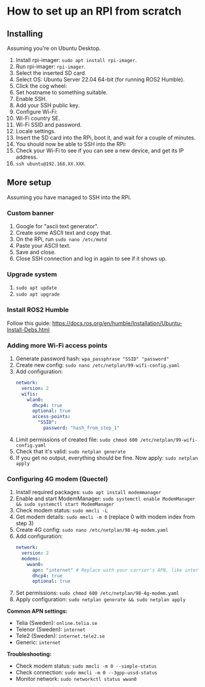 # How to set up an RPI from scratch

## Installing

Assuming you're on Ubuntu Desktop.

1. Install rpi-imager: `sudo apt install rpi-imager`.
1. Run rpi-imager: `rpi-imager`.
1. Select the inserted SD card.
1. Select OS: Ubuntu Server 22.04 64-bit (for running ROS2 Humble).
1. Click the cog wheel:
1. Set hostname to something suitable.
1. Enable SSH.
1. Add your SSH public key.
1. Configure Wi-Fi:
1. Wi-Fi country SE.
1. Wi-Fi SSID and password.
1. Locale settings.
1. Insert the SD card into the RPi, boot it, and wait for a couple of minutes.
1. You should now be able to SSH into the RPi:
1. Check your Wi-Fi to see if you can see a new device, and get its IP address.
1. `ssh ubuntu@192.168.XX.XXX`.

## More setup

Assuming you have managed to SSH into the RPi.

### Custom banner

1. Google for "ascii text generator".
1. Create some ASCII text and copy that.
1. On the RPi, run `sudo nano /etc/motd`
1. Paste your ASCII text.
1. Save and close.
1. Close SSH connection and log in again to see if it shows up.

### Upgrade system

1. `sudo apt update`
1. `sudo apt upgrade`

### Install ROS2 Humble

Follow this guide: https://docs.ros.org/en/humble/Installation/Ubuntu-Install-Debs.html

### Adding more Wi-Fi access points

1. Generate password hash: `wpa_passphrase "SSID" "password"`
1. Create new config: `sudo nano /etc/netplan/99-wifi-config.yaml`
1. Add configuration:
   ```yaml
   network:
     version: 2
     wifis:
       wlan0:
         dhcp4: true
         optional: true
         access-points:
           "SSID":
             password: "hash_from_step_1"
   ```
1. Limit permissions of created file: `sudo chmod 600 /etc/netplan/99-wifi-config.yaml`
1. Check that it's valid: `sudo netplan generate`
1. If you get no output, everything should be fine. Now apply: `sudo netplan apply`

### Configuring 4G modem (Quectel)

1. Install required packages: `sudo apt install modemmanager`
1. Enable and start ModemManager: `sudo systemctl enable ModemManager && sudo systemctl start ModemManager`
1. Check modem status: `sudo mmcli -L`
1. Get modem details: `sudo mmcli -m 0` (replace 0 with modem index from step 3)
1. Create 4G config: `sudo nano /etc/netplan/98-4g-modem.yaml`
1. Add configuration:
   ```yaml
   network:
     version: 2
     modems:
       wwan0:
         apn: "internet" # Replace with your carrier's APN, like internet.tele2.se
         dhcp4: true
         optional: true
   ```
1. Set permissions: `sudo chmod 600 /etc/netplan/98-4g-modem.yaml`
1. Apply configuration: `sudo netplan generate && sudo netplan apply`

**Common APN settings:**

- Telia (Sweden): `online.telia.se`
- Telenor (Sweden): `internet`
- Tele2 (Sweden): `internet.tele2.se`
- Generic: `internet`

**Troubleshooting:**

- Check modem status: `sudo mmcli -m 0 --simple-status`
- Check connection: `sudo mmcli -m 0 --3gpp-ussd-status`
- Monitor network: `sudo networkctl status wwan0`
